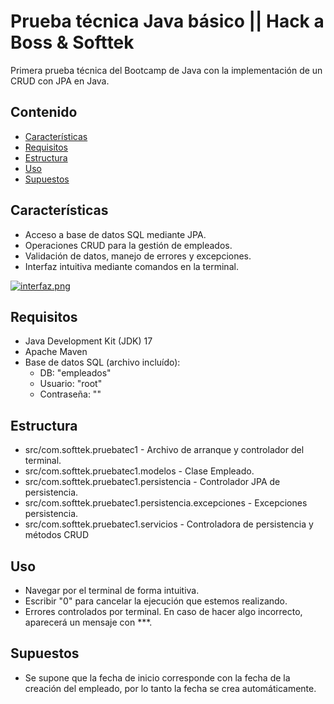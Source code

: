 # Prueba técnica Java básico || Hack a Boss & Softtek

Primera prueba técnica del Bootcamp de Java con la implementación de un CRUD con JPA en Java.

## Contenido

- [Características](#características)
- [Requisitos](#requisitos)
- [Estructura](#estructura)
- [Uso](#uso)
- [Supuestos](#supuestos)

## Características

- Acceso a base de datos SQL mediante JPA.
- Operaciones CRUD para la gestión de empleados.
- Validación de datos, manejo de errores y excepciones.
- Interfaz intuitiva mediante comandos en la terminal.

[![interfaz.png](https://i.postimg.cc/3JBm8nNk/interfaz.png)](https://postimg.cc/4mYmwvzG)

## Requisitos

- Java Development Kit (JDK) 17
- Apache Maven
- Base de datos SQL (archivo incluído):
    * DB: "empleados"
    * Usuario: "root"
    * Contraseña: ""

## Estructura

- src/com.softtek.pruebatec1 - Archivo de arranque y controlador del terminal.
- src/com.softtek.pruebatec1.modelos - Clase Empleado.
- src/com.softtek.pruebatec1.persistencia - Controlador JPA de persistencia.
- src/com.softtek.pruebatec1.persistencia.excepciones - Excepciones persistencia.
- src/com.softtek.pruebatec1.servicios - Controladora de persistencia y métodos CRUD

## Uso

- Navegar por el terminal de forma intuitiva.
- Escribir "0" para cancelar la ejecución que estemos realizando.
- Errores controlados por terminal. En caso de hacer algo incorrecto, aparecerá un mensaje con ***.

## Supuestos
- Se supone que la fecha de inicio corresponde con la fecha de la creación del empleado, por lo tanto la fecha se crea automáticamente.
